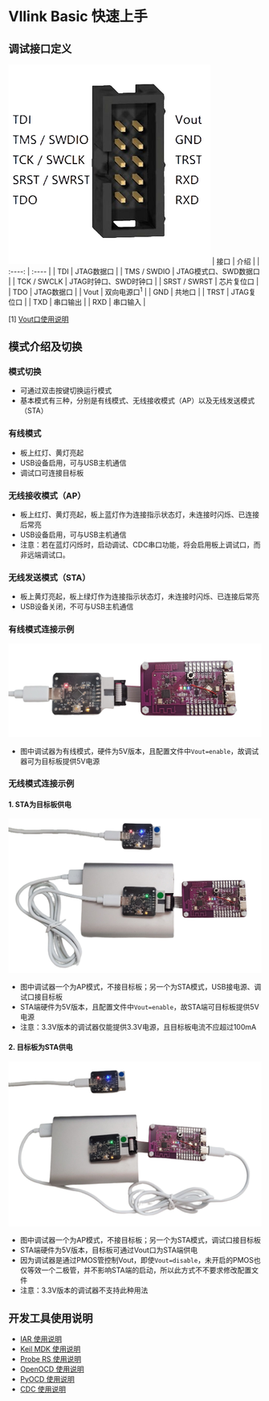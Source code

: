 # Vllink Basic 快速上手

## 调试接口定义
![](../_static/common_interface_desc_small.png)
| 接口 | 介绍 |
| :----: | :---- |
| TDI  | JTAG数据口 |
| TMS / SWDIO  | JTAG模式口、SWD数据口 |
| TCK / SWCLK  | JTAG时钟口、SWD时钟口 |
| SRST / SWRST  | 芯片复位口 |
| TDO  | JTAG数据口 |
| Vout  | 双向电源口<sup>1</sup> |
| GND  | 共地口 |
| TRST  | JTAG复位口 |
| TXD  | 串口输出 |
| RXD  | 串口输入 |

  [1] [Vout口使用说明](../hardware/vllink_basic_vout.md)

## 模式介绍及切换
### 模式切换
* 可通过双击按键切换运行模式
* 基本模式有三种，分别是有线模式、无线接收模式（AP）以及无线发送模式（STA）

### 有线模式
* 板上红灯、黄灯亮起
* USB设备启用，可与USB主机通信
* 调试口可连接目标板

### 无线接收模式（AP）
* 板上红灯、黄灯亮起，板上蓝灯作为连接指示状态灯，未连接时闪烁、已连接后常亮
* USB设备启用，可与USB主机通信
* 注意：若在蓝灯闪烁时，启动调试、CDC串口功能，将会启用板上调试口，而非远端调试口。

### 无线发送模式（STA）
* 板上黄灯亮起，板上绿灯作为连接指示状态灯，未连接时闪烁、已连接后常亮
* USB设备关闭，不可与USB主机通信

### 有线模式连接示例
![](../_static/vllink_basic_wired.png)
* 图中调试器为有线模式，硬件为5V版本，且配置文件中`Vout=enable`，故调试器可为目标板提供5V电源

### 无线模式连接示例
#### 1. STA为目标板供电
![](../_static/vllink_basic_wireless1.png)
* 图中调试器一个为AP模式，不接目标板；另一个为STA模式，USB接电源、调试口接目标板
* STA端硬件为5V版本，且配置文件中`Vout=enable`，故STA端可目标板提供5V电源
* 注意：3.3V版本的调试器仅能提供3.3V电源，且目标板电流不应超过100mA

#### 2. 目标板为STA供电
![](../_static/vllink_basic_wireless2.png)
* 图中调试器一个为AP模式，不接目标板；另一个为STA模式，调试口接目标板
* STA端硬件为5V版本，目标板可通过Vout口为STA端供电
* 因为调试器是通过PMOS管控制Vout，即使`Vout=disable`，未开启的PMOS也仅等效一个二极管，并不影响STA端的启动，所以此方式不不要求修改配置文件
* 注意：3.3V版本的调试器不支持此种用法

## 开发工具使用说明
* [IAR 使用说明](../software/iar.md)
* [Keil MDK 使用说明](../software/keil_mdk.md)
* [Probe RS 使用说明](../software/probe_rs.md)
* [OpenOCD 使用说明](../software/openocd.md)
* [PyOCD 使用说明](../software/pyocd.md)
* [CDC 使用说明](../software/cdc.md)

